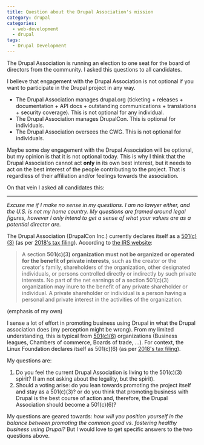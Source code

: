 ```yaml
---
title: Question about the Drupal Association's mission
category: drupal
categories:
  - web-development
  - drupal
tags:
  - Drupal Development
---
```

The Drupal Association is running an election to one seat for the board of directors from the
community. I asked this questions to all candidates.

<!-- more -->

I believe that engagement with the Drupal Association is not optional if you want to participate in
the Drupal project in any way.

- The Drupal Association manages drupal.org (ticketing + releases + documentation + API docs + outstanding communications + translations + security coverage). This is not optional for any individual.
- The Drupal Association manages DrupalCon. This is optional for individuals.
- The Drupal Association oversees the CWG. This is not optional for individuals.

Maybe some day engagement with the Drupal Association will be optional, but my opinion is that it is
not optional today. This is why I think that the Drupal Association cannot act **only** in its own
best interest, but it needs to act on the best interest of the people contributing to the project.
That is regardless of their affiliation and/or feelings towards the association.

On that vein I asked all candidates this:

---
 <p><em>Excuse me if I make no sense in my questions. I am no lawyer either, and the U.S. is not my home country. My questions are framed around legal figures, however I only intend to get a sense of what your values are as a potential director are.</em></p>
 
 <p>The Drupal Association (DrupalCon Inc.) currently declares itself as a <a href="https://www.irs.gov/charities-non-profits/charitable-organizations/exemption-requirements-501c3-organizations">501(c)(3)</a> (as per <a href="https://apps.irs.gov/pub/epostcard/cor/271138640_201812_990_2019101616750688.pdf">2018's tax filing</a>). According to <a href="https://www.irs.gov/charities-non-profits/charitable-organizations/inurement-private-benefit-charitable-organizations">the IRS website</a>:</p>
 
 <blockquote>
 <p>A section <strong>501(c)(3) organization must not be organized or operated for the benefit of private interests</strong>, such as the creator or the creator's family, shareholders of the organization, other designated individuals, or persons controlled directly or indirectly by such private interests. No part of the net earnings of a section 501(c)(3) organization may inure to the benefit of any private shareholder or individual. A private shareholder or individual is a person having a personal and private interest in the activities of the organization.</p>
 </blockquote>
 
 <p>(emphasis of my own)</p>
 
 <p>I sense a lot of effort in promoting business using Drupal in what the Drupal association does (my perception might be wrong). From my limited understanding, this is typical from <a href="https://www.irs.gov/charities-non-profits/other-non-profits/types-of-organizations-exempt-under-section-501c6">501(c)(6)</a> organizations (Business leagues, Chambers of commerce, Boards of trade, ...). For context, the Linux Foundation declares itself as 501(c)(6) (as per <a href="https://apps.irs.gov/pub/epostcard/cor/460503801_201812_990O_2020011517035818.pdf">2018's tax filing</a>).</p>
 
 <p>My questions are:</p>
 
 <ol>
 	<li>Do you feel the current Drupal Association is living to the 501(c)(3) spirit? (I am not asking about the legality, but the spirit).</li>
 	<li>Should a voting arise: do you lean towards promoting the project itself and stay as a 501(c)(3)? or do you think that promoting business with Drupal is the best course of action and, therefore, the Drupal Association should become a 501(c)(6)?</li>
 </ol>
 
 <p>My questions are geared towards: <em>how will you position yourself in the balance between promoting the common good vs. fostering healthy business using Drupal?</em> But I would love to get specific answers to the two questions above.</p>
